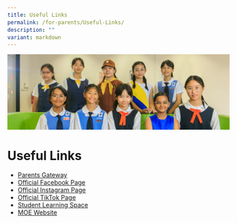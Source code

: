```yaml
---
title: Useful Links
permalink: /for-parents/Useful-Links/
description: ""
variant: markdown
---
```

![](/images/Web_banners/webbanner2024_11.jpg)

Useful Links
============


*   [Parents Gateway](https://pg.moe.edu.sg/)
*   [Official Facebook Page](https://www.facebook.com/SACPS.OFFICIAL)
*   [Official Instagram Page](https://www.instagram.com/sacps.official/)
*   [Official TikTok Page](https://www.tiktok.com/@sacps.official)
*   [Student Learning Space](https://vle.learning.moe.edu.sg/login)
*   [MOE Website](https://www.moe.gov.sg/)
